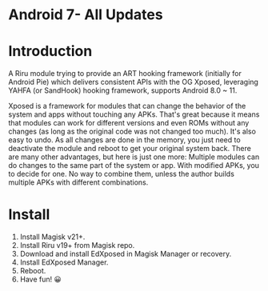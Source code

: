 # Android 7- All Updates 

# Introduction
 A Riru module trying to provide an ART hooking framework (initially for Android Pie) which delivers consistent APIs with the OG Xposed, leveraging YAHFA (or SandHook) hooking framework, supports Android 8.0 ~ 11.

 Xposed is a framework for modules that can change the behavior of the system and apps without touching any APKs. That's great because it means that modules can work for different versions and even ROMs without any changes (as long as the original code was not changed too much). It's also easy to undo. As all changes are done in the memory, you just need to deactivate the module and reboot to get your original system back. There are many other advantages, but here is just one more: Multiple modules can do changes to the same part of the system or app. With modified APKs, you to decide for one. No way to combine them, unless the author builds multiple APKs with different combinations.


# Install

  1. Install Magisk v21+.
  2. Install Riru v19+ from Magisk repo.
  3. Download and install EdXposed in Magisk Manager or recovery.
  4. Install EdXposed Manager.
  5. Reboot.
  6. Have fun! 😀
